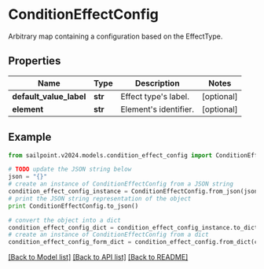 # ConditionEffectConfig

Arbitrary map containing a configuration based on the EffectType.

## Properties

Name | Type | Description | Notes
------------ | ------------- | ------------- | -------------
**default_value_label** | **str** | Effect type&#39;s label. | [optional] 
**element** | **str** | Element&#39;s identifier. | [optional] 

## Example

```python
from sailpoint.v2024.models.condition_effect_config import ConditionEffectConfig

# TODO update the JSON string below
json = "{}"
# create an instance of ConditionEffectConfig from a JSON string
condition_effect_config_instance = ConditionEffectConfig.from_json(json)
# print the JSON string representation of the object
print ConditionEffectConfig.to_json()

# convert the object into a dict
condition_effect_config_dict = condition_effect_config_instance.to_dict()
# create an instance of ConditionEffectConfig from a dict
condition_effect_config_form_dict = condition_effect_config.from_dict(condition_effect_config_dict)
```
[[Back to Model list]](../README.md#documentation-for-models) [[Back to API list]](../README.md#documentation-for-api-endpoints) [[Back to README]](../README.md)


